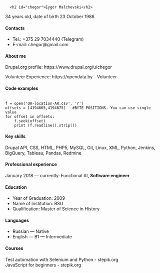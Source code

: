 <html lang="en-US">
  <head>
    <meta charset="UTF-8">
    <meta http-equiv="X-UA-Compatible" content="IE=edge">
    <meta name="viewport" content="width=device-width, initial-scale=1">


<title>Eygor Malchevski | rsschool-cv</title>
<meta property="og:title" content="Eygor Malchevski" />
<meta property="og:locale" content="en_US" />
<meta name="description" content="Markdown &amp; Git" />
<meta property="og:description" content="Markdown &amp; Git" />
<link rel="canonical" href="https://chegor.github.io/rsschool-cv/cv.html" />
<meta property="og:url" content="https://chegor.github.io/rsschool-cv/cv.html" />
<script type="application/ld+json">
{"@type":"WebPage","headline":"Eygor Malchevski","url":"https://chegor.github.io/rsschool-cv/cv.html","description":"Markdown &amp; Git","@context":"https://schema.org"}</script>


  </head>

  <body>
    <div class="container-lg px-3 my-5 markdown-body">



      <h2 id="chegor">Eygor Malchevski</h2>
<p>34 years old, date of birth 23 October 1986</p>

<h4 id="contacts">Contacts</h4>

<ul>
  <li>Tel.: +375 29 7034440 (Telegram)</li>
  <li>E-mail: chegor@gmail.com</li>
</ul>

<h4 id="about-me">About me</h4>

<p>Drupal.org profile: https://www.drupal.org/u/chegor</p>

<p>Volunteer Experience: https://opendata.by - Volunteer</p>

<h4 id="code-examples">Code examples</h4>
<div class="highlighter-rouge"><div class="highlight"><pre class="highlight"><code>
f = open('QR-location-AR.csv', 'r')
offsets = [4194665,4194675]   #BYTE POSITIONS. You can use single value
for offset in offsets:
    f.seek(offset)
    print (f.readline().strip())
</code></pre></div></div>

<h4 id="key-skills">Key skills</h4>
<p>Drupal API, CSS, HTML, PHP5, MySQL, Git, Linux, XML, Python, Jenkins, BigQuery, Tableau, Pandas, Redmine</p>

<h4 id="experience">Professional experience</h4>
<p>January 2018 — currently: Functional AI, <strong>Software engineer</strong></p>

<h4 id="education">Education</h4>
<ul>
  <li>Year of Graduation: 2009</li>
  <li>Name of Institution: BSU</li>
  <li>Qualification: Master of Science in History</li>
</ul>

<h4 id="languages">Languages</h4>
<ul>
  <li>Russian — Native</li>
  <li>English — B1 — Intermediate</li>
</ul>

<h4 id="courses">Courses</h4>
<p>
Test automation with Selenium and Python - stepik.org<br>
JavaScript for beginners - stepik.org
</p>

</div>

  </body>
</html>
